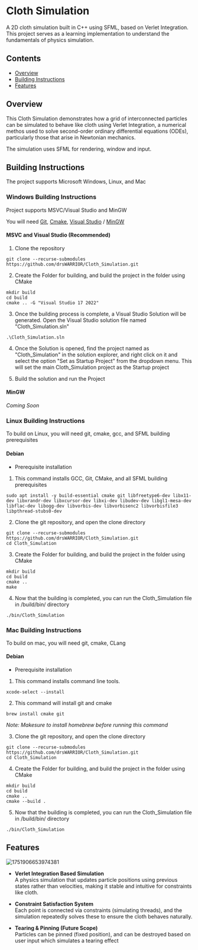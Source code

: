 
# Cloth Simulation

A 2D cloth simulation built in C++ using SFML, based on Verlet Integration. This project serves as a learning implementation to understand the fundamentals of physics simulation.

## Contents

- [Overview](#Overview)
- [Building Instructions](#Building_Instructions)
- [Features](#Features)

## Overview

This Cloth Simulation demonstrates how a grid of interconnected particles can be simulated to behave like cloth using Verlet Integration, a numerical methos used to solve second-order ordinary differential equations (ODEs), particularly those that arise in Newtonian mechanics.

The simulation uses SFML for rendering, window and input.

<a name="Building_Instructions"></a>
## Building Instructions

The project supports Microsoft Windows, Linux, and Mac

### Windows Building Instructions

Project supports MSVC/Visual Studio and MinGW

 You will need [Git](https://git-scm.com/downloads), [Cmake](https://cmake.org/download/), [Visual Studio](https://visualstudio.microsoft.com/) / [MinGW](https://sourceforge.net/projects/mingw/)

#### MSVC and Visual Studio (Recommended)

1. Clone the repository
``` 
git clone --recurse-submodules https://github.com/drsWARRIOR/Cloth_Simulation.git
```

2. Create the Folder for building, and build the project in the folder using CMake
``` 
mkdir build
cd build
cmake .. -G "Visual Studio 17 2022"
```

3. Once the building process is complete, a Visual Studio Solution will be generated. Open the Visual Studio solution file named "Cloth_Simulation.sln"

``` 
.\Cloth_Simulation.sln
```

4. Once the Solution is opened, find the project named as "Cloth_Simulation" in the solution explorer, and right click on it and select the option "Set as Startup Project" from the dropdown menu. This will set the main Cloth_Simulation project as the Startup project

5. Build the solution and run the Project

#### MinGW

*Coming Soon*

### Linux Building Instructions

To build on Linux, you will need git, cmake, gcc, and SFML building prerequisites

#### Debian

- Prerequisite installation

1. This command installs GCC, Git, CMake, and all SFML building prerequisites
```
sudo apt install -y build-essential cmake git libfreetype6-dev libx11-dev libxrandr-dev libxcursor-dev libxi-dev libudev-dev libgl1-mesa-dev libflac-dev libogg-dev libvorbis-dev libvorbisenc2 libvorbisfile3 libpthread-stubs0-dev
```
2. Clone the git repository, and open the clone directory
```
git clone --recurse-submodules https://github.com/drsWARRIOR/Cloth_Simulation.git 
cd Cloth_Simulation
```

3. Create the Folder for building, and build the project in the folder using CMake
```
mkdir build
cd build
cmake ..
make
```
4. Now that the building is completed, you can run the Cloth_Simulation file in /build/bin/ directory

```
./bin/Cloth_Simulation
```

### Mac Building Instructions

To build on mac, you will need git, cmake, CLang

#### Debian

- Prerequisite installation

1. This command installs command line tools.
```
xcode-select --install
```
2. This command will install git and cmake
```
brew install cmake git
```
*Note: Makesure to install homebrew before running this command*

3. Clone the git repository, and open the clone directory
```
git clone --recurse-submodules https://github.com/drsWARRIOR/Cloth_Simulation.git 
cd Cloth_Simulation
```

4. Create the Folder for building, and build the project in the folder using CMake
```
mkdir build
cd build
cmake ..
cmake --build .
```
5. Now that the building is completed, you can run the Cloth_Simulation file in /build/bin/ directory

```
./bin/Cloth_Simulation
```

## Features

![1751906653974381](https://github.com/user-attachments/assets/c91650e3-cf54-4f8f-8b14-fdfc2ec8673b)

- **Verlet Integration Based Simulation**  
  A physics simulation that updates particle positions using previous states rather than velocities, making it stable and intuitive for constraints like cloth.

- **Constraint Satisfaction System**  
  Each point is connected via constraints (simulating threads), and the simulation repeatedly solves these to ensure the cloth behaves naturally.

- **Tearing & Pinning (Future Scope)**  
  Particles can be pinned (fixed position), and can be destroyed based on user input which simulates a tearing effect

